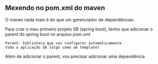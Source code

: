 ## Mexendo no pom.xml do maven
O maven nada mais é do que um gerenciador de dependências.

Para criar o meu primeiro projeto SB (spring boot), 
tenho que adicionar o parent do spring boot no arquivo pom.xml

    Parent: biblioteca que vai configurar automaticamente
    toda a aplicação SB (algo como um template)

Além de adicionar o parent, vou precisar adicionar uma dependência 